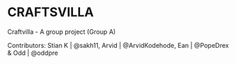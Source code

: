 # CRAFTSVILLA
Craftvilla - A group project (Group A)

Contributors:
Stian K | @sakh11, Arvid | @ArvidKodehode, Ean | @PopeDrex & Odd | @oddpre

